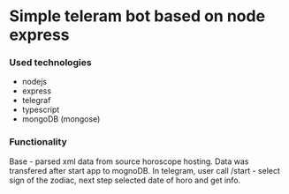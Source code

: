 Simple teleram bot based on node express
========================

### Used technologies

- nodejs
- express
- telegraf
- typescript
- mongoDB (mongose)

### Functionality

Base - parsed xml data from source horoscope hosting. 
Data was transfered after start app to mognoDB. In telegram, user
call /start - select sign of the zodiac, next step selected date of horo and get info.